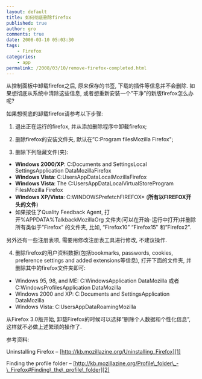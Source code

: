 ```yaml
---
layout: default
title: 如何彻底删除firefox
published: true
author: gro
comments: true
date: 2008-03-10 05:03:30
tags:
    - Firefox
categories:
    - app
permalink: /2008/03/10/remove-firefox-completed.html
---
```

从控制面板中卸载firefox之后, 原来保存的书签, 下载的插件等信息并不会删除. 如果想彻底从系统中清除这些信息, 或者想重新安装一个&#8221;干净&#8221;的新版firefox怎么办呢?

如果想彻底的卸载firefox请参考以下步骤:

1. 退出正在运行的firefox, 并从添加删除程序中卸载firefox;

2. 删除firefox的安装文件夹, 默认在&#8221;C:Program filesMozilla Firefox";

3. 删除下列隐藏文件(夹):



  * **Windows 2000/XP**: C:Documents and SettingsLocal SettingsApplication DataMozillaFirefox
  * **Windows Vista**: C:UsersAppDataLocalMozillaFirefox
  * **Windows Vista**: The C:UsersAppDataLocalVirtualStoreProgram FilesMozilla Firefox
  * **Windows XP/Vista**: C:WINDOWSPrefetchFIREFOX* (**所有以FIREFOX开头的文件**)
  * 如果按住了Quality Feedback Agent, 打开%APPDATA%TalkbackMozillaOrg 文件夹(可以在开始-运行中打开)并删除所有类似于&#8221;Firefox&#8221; 的文件夹, 比如, &#8220;Firefox10&#8221; &#8220;Firefox15&#8243; 和&#8221;Firefox2&#8221;.

另外还有一些注册表项, 需要用修改注册表工具进行修改, 不建议操作.

4. 删除firefox的用户资料数据(包括bookmarks, passwords, cookies, preference settings and added extensions等信息), 打开下面的文件夹, 并删除其中的firefox文件夹即可:

  * Windows 95, 98, and ME: C:WindowsApplication DataMozilla 或者 C:WindowsProfilesApplication DataMozilla
  * Windows 2000 and XP: C:Documents and SettingsApplication DataMozilla
  * Windows Vista: C:UsersAppDataRoamingMozilla

从Firefox 3.0版开始, 卸载Firefox的时候可以选择&#8221;删除个人数据和个性化信息&#8221;, 这样就不必做上述繁琐的操作了.

参考资料:
  
Uninstalling Firefox &#8211; [http://kb.mozillazine.org/Uninstalling_Firefox][1]
  
Finding the profile folder &#8211; [http://kb.mozillazine.org/Profile\_folder\_-\_Firefox#Finding\_the\_profile\_folder][2]

 [1]: http://kb.mozillazine.org/Uninstalling_Firefox "http://kb.mozillazine.org/Uninstalling_Firefox"
 [2]: http://kb.mozillazine.org/Profile_folder_-_Firefox#Finding_the_profile_folder "http://kb.mozillazine.org/Profile_folder_-_Firefox#Finding_the_profile_folder"